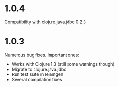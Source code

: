 1.0.4
=====

Compatibility with clojure.java.jdbc 0.2.3

1.0.3
=====

Numerous bug fixes. Important ones:

- Works with Clojure 1.3 (still some warnings though)
- Migrate to clojure.java.jdbc
- Run test suite in leiningen
- Several compilation fixes
